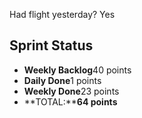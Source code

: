 Had flight yesterday? Yes

## Sprint Status
-   **Weekly Backlog**40 points
-   **Daily Done**1 points
-   **Weekly Done**23 points
-   **TOTAL:****64 points**